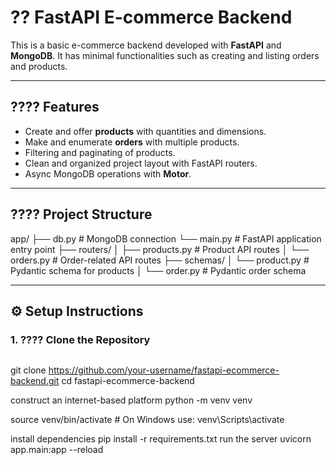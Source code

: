 # ?? FastAPI E-commerce Backend

This is a basic e-commerce backend developed with **FastAPI** and **MongoDB**. It has minimal functionalities such as creating and listing orders and products.

---

## ???? Features

- Create and offer **products** with quantities and dimensions.
- Make and enumerate **orders** with multiple products.
- Filtering and paginating of products.
- Clean and organized project layout with FastAPI routers.
- Async MongoDB operations with **Motor**.

---

## ????️ Project Structure
app/
├── db.py # MongoDB connection
└── main.py # FastAPI application entry point
├── routers/
│ ├── products.py # Product API routes
│ └── orders.py # Order-related API routes
├── schemas/
│ └── product.py # Pydantic schema for products
│ └── order.py # Pydantic order schema

---

## ⚙️ Setup Instructions

### 1. ???? Clone the Repository

```bash
```
git clone https://github.com/your-username/fastapi-ecommerce-backend.git
cd fastapi-ecommerce-backend

construct an internet-based platform
python -m venv venv

source venv/bin/activate  # On Windows use: venv\Scripts\activate

install dependencies pip install -r requirements.txt run the server uvicorn app.main:app --reload